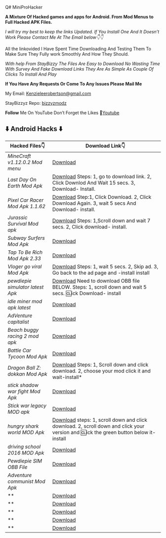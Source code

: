Q# MiniProHacker

**A Mixture Of Hacked games and apps for Android.
From Mod Menus to Full Hacked APK Files.**

*I will try my best to keep the links Updated.
If You Install One And It Doesn’t Work Please Contact Me At The Email below👇👇*

All the linkovided I Have Spent Time Downloading And Testing Them To Make Sure They Fully work 
Smoothly And How They Should.

*With help From StayBizzy The Files Are Easy to Download No Wasting Time With Survey
And Fake Download Links They Are As Simple As Couple Of Clicks To Install And Play*

**If You Have Any Requests Or Come To Any Issues Please Mail Me**

My Email: Kenzieleerobertson@gmail.com

StayBizzyz Repo: [bizzyzmodz](https://bizzyzmodz.github.io/BizzyzRepo/)

**Follow** Me On YouTube Don’t Forget the Likes 🤪[Youtube](https://www.youtube.com/channel/UCeEnCivTVcxeFDxr51o7hEw/)

## ⬇️ Android Hacks ⬇️

Hacked Files👇   | Download Link👇  
------------    | -------------
*MineCraft v1.12.0.2* *Mod menu*| [Download](https://www.mediafire.com/file/khsrj66if9zunyf/minecraft_v1_12_0_28_original.apk/file/)
*Last Day On Earth Mod Apk* | [Download](https://dl.gamemod.io/file/8LIF0F80AE6/) Steps: 1, go to download link. 2, Click Downlod And Wait 15 secs. 3, Download- Install.
*Pixel Car Racer Mod Apk 1.1.62* | [Download](https://www.happymod.com/pixel-car-racer-mod/com.StudioFurukawa.PixelCarRacer/) Step:1, Click Download. 2, Click Download Again. 3, wait 5 secs And Download- install. 
*Jurassic Survival Mod apk* | [Download](https://www.4sync.com/mobile/E6WhLXoD/Jurassic-Survival-MOD-1127-www.html/) Steps: 1,Scroll down and wait 7 secs. 2, Click download- install.
*Subway Surfers Mod Apk* | [Download](https://www.mediafire.com/file/9l1kro91a3z0dzj/%255Bv2%255DSubway_Surfers_v1.95.0_%255BRebelModz%255D_mod_menu.apk/file/)
*Tap To Be Rich Mod Apk 2.33* | [Download](https://mega.nz/#!AIgCySaQ!rjZfwRNKd-e-DErzTiFe-594rxuMeJGS2e8XJ7ifQig/)
*Vloger go viral Mod Apk* | [Download](https://bc.vc/oHK814h#/) Steps: 1, wait 5 secs. 2, Skip ad. 3, Go back to the ad page and -install install
*pewdiepie simulator latest Apk* | [Download](https://www.mediafire.com/file/zdyjhq5dembr2vd/PewDiePie_Tuber_Sim_MOD_1.41.0_By_Spipsy.apk/file/) Need to download OBB file BELOW. Steps: 1, scroll down and wait 5 secs. 🆑ick Download- install
*idle miner mod apk latest* | [Download](http://www.mediafire.com/file/19bzazy7zeq24ab/idle-miner-mod_.apk/file/)
*AdVenture capitalist* | [Download](http://www.mediafire.com/file/s81ku1s9a6o93vu/AdVenture_Capitalist_v6.3.7-mod.apk/file/)
*Beach buggy racing 2 mod apk* | [Download](https://www.mediafire.com/file/6xjk6m1fokd6cke/bb-racing-2-mod_1.4.2-AndroidApk.apk/file/)
*Battle Car Tycoon Mod Apk* | [Download](https://android-1.com/en/file_5818-dw.html/)
*Dragon Ball Z: dokkan Mod Apk* | [Download](https://apkmody.io/games/dragon-ball-z-dokkan-battle.html?download/) Steps: 1, Scroll down and click download. 2, choose your mod click it and wait-install*
*stick shadow war fight Mod Apk* | [Download](https://apkhome.net/stick-shadow-war-fight-1-7-2-mod-apk-unlocked/)
*Stick war legacy MOD apk* | [Download](http://getalinkandshare.com/r/?token=3706f219c6fe2fe2d18fb5d155f35c54834baf20&q=Stick%20War%3A%20Legacy%20Hack%201.11.31%20(MOD%2CUnlimited%20diamonds%2FGold)%20Apk%20%7C%20HackDl/) 
*hungry shark world MOD Apk* | [Download](https://apkmody.io/games/hungry-shark-world-2.html?download/) steps: 1, scroll down and click download. 2, scroll down and click your version and 🆑ick the green button below it-install
*driving school 2016 MOD Apk* | [Download](https://m.apkpure.com/driving-school-2016/com.ovilex.drivingschool2016/download?from=details/)
*Pewdiepie SIM OBB File* | [Download](https://www.mediafire.com/file/wrt7ebcdnwkfe1w/PewDiePie_Obb_1.41.0_By__Spipsy.zip/file/)
*Adventure communist Mod Apk* | [Download](https://www.happymod.com/adventure-communist-mod/com.kongregate.mobile.adventurecommunist.google/downloading.html/)
** | [Download]()
** | [Download]()
** | [Download]()
** | [Download]()
** | [Download]()
